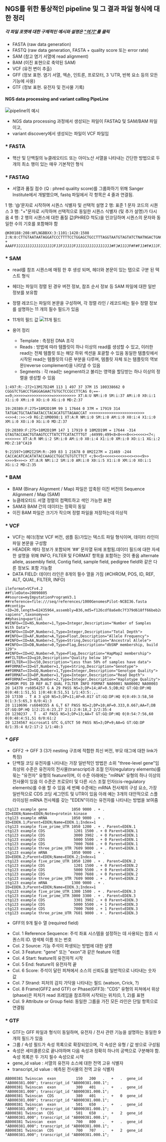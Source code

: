 ## NGS를 위한 통상적인 pipeline 및 그 결과 파일 형식에 대한 정리 
##### 각 파일 포맷에 대한 구체적인 예시와 설명은 ["여기"](https://ssene.tistory.com/4 "생물 정보 파일 포맷 형식")를 클릭   


- FASTA (raw data generation)
- FASTQ (raw data generation, FASTA + quality score 또는 error rate)
- SAM (참고 염기 서열에 read alignment)
- BAM (이진 표현으로 축약된 SAM)
- VCF (유전 변이 추출)
- GFF (정보 표현. 염기 서열, 엑손, 인트론, 프로모터, 3 'UTR, 반복 요소 등의 모든 기능에 사용)
- GTF (정보 표현. 유전자 및 전사물 기록)



#### NGS data processing and variant calling PipeLine   

![pipeline의 예시](/pipeline.PNG)

* NGS data processing 과정에서 생성되는 파일이 FASTAQ 및 SAM/BAM 파일이고,
* variant discovery에서 생성되는 파일이 VCF 파일임   



### * FASTA
- 핵산 및 단백질의 뉴클레오티드 또는 아미노산 서열을 나타내는 간단한 방법으로 두 개의 최소 행이 있는 매우 기본적인 형식       


### * FASTAQ
- 서열과 품질 점수 (Q : phred quality score)를 그룹화하기 위해 Sanger Institute에서 개발했으며, fastq 파일에서 각 항목은 4 줄과 연결됨.

1 행: ‘@’문자로 시작하며 시퀀스 식별자 및 선택적 설명
2 행: 표준 1 문자 코드의 시퀀스
3 행: "+"문자로 시작하며 선택적으로 동일한 시퀀스 식별자 (및 추가 설명)가 다시 옴
4 행: 2 행의 시퀀스에 대한 품질 값(PHRED 척도)을 인코딩하며 시퀀스의 문자와 동일한 수의 기호를 포함해야 함 

~~~
@K00188:208:HFLNGBBXX:3:1101:1428:1508 
2:N:0:CTTGTAATAATAGGATCCCTTTTCCTGGAGCTGCCTTTAGGTAATGTAGTATCTNATNGACTGNCNCCANANGGCTAAAGT
+
AAAFFJJJJJJJJJJJJJJJJJFJJFJJJJJFJJJJJJJJJJJJJJJJ#FJ#JJJJF#F#FJJ#F#JJJFJJJJJ
~~~      


### * SAM
- read를 참조 시퀀스에 매핑 한 후 생성 되며, 헤더와 본문이 있는 탭으로 구분 된 텍스트 형식
- 헤더는 파일이 정렬 된 경우 버전 정보, 참조 순서 정보 등 SAM 파일에 대한 일반 정보를 보유함
- 정렬 레코드는 파일의 본문을 구성하며, 각 정렬 라인 / 레코드에는 필수 정렬 정보를 설명하는 11 개의 필수 필드가 있음
- 11개의 필드 값
![11개 필드](/field.png)

- 용어 정리
  - Template : 측정된 DNA 조각
  - Reads : 방법에 따라 템플릿이 하나 이상의 read를 생성할 수 있고, 이러한 read는 전체 템플릿 또는 해당 하위 섹션을 포괄할 수 있음
  동일한 템플릿에서 시작된 read는 템플릿의 다른 부분을 다루며, 템플릿 자체 또는 템플릿의 역보완(reverse complement)을 나타낼 수 있음
  - Segments : 각 read는 segment라고 불리는 영역을 할당받는 하나 이상의 정렬을 생성할 수 있음 
  
~~~
1:497:R:-272+13M17D24M 113 1 497 37 37M 15 100338662 0 CGGGTCTGACCTGAGGAGAACTGTGCTCCGCCTTCAG 0;==-==9;>>>>>=>>>>>>>>>>>=>>>>>>>>>> XT:A:U NM:i:0 SM:i:37 AM:i:0 X0:i:1 X1:i:0 XM:i:0 XO:i:0 XG:i:0 MD:Z:37 

19:20389:F:275+18M2D19M 99 1 17644 0 37M = 17919 314 TATGACTGCTAATAATACCTACACATGTTAGAACCAT >>>>>>>>>>>>>>>>>>>><<>>><<>>4::>>:<9 RG:Z:UM0098:1 XT:A:R NM:i:0 SM:i:0 AM:i:0 X0:i:4 X1:i:0 XM:i:0 XO:i:0 XG:i:0 MD:Z:37 

19:20389:F:275+18M2D19M 147 1 17919 0 18M2D19M = 17644 -314 GTAGTACCAACTGTAAGTCCTTATCTTCATACTTTGT ;44999;499<8<8<<<8<<><<<<><7<;<<<>><< XT:A:R NM:i:2 SM:i:0 AM:i:0 X0:i:4 X1:i:0 XM:i:0 XO:i:1 XG:i:2 MD:Z:18^CA19 

9:21597+10M2I25M:R:-209 83 1 21678 0 8M2I27M = 21469 -244 CACCACATCACATATACCAAGCCTGGCTGTGTCTTCT <;9<<5><<<<><<<>><<><>><9>><>>>9>>><> XT:A:R NM:i:2 SM:i:0 AM:i:0 X0:i:5 X1:i:0 XM:i:0 XO:i:1 XG:i:2 MD:Z:35
~~~        


### * BAM
- BAM (Binary Alignment / Map) 파일은 압축된 이진 버전의 Sequence Alignment / Map (SAM)
- 뉴클레오티드 서열 정렬의 컴팩트하고 색인 가능한 표현 
- SAM과 BAM 간의 데이터는 정확히 동일 
- 이진 BAM 파일은 크기가 작으며 정렬 파일을 저장하는데 이상적      


### * VCF
- VCF는 헤더(정보 VCF 버전, 샘플 등)가있는 텍스트 파일 형식이며, 데이터 라인이 파일 본문을 구성함
- HEADER: 메타 정보가 포함되며 ‘##’ 문자열 뒤에 포함됨.데이터 필드에 대한 자세한 설명을 위해 INFO, FILTER 및 FORMAT 항목을 포함하는 것이 좋음
  alternate allele, assembly field, Contig field, sample field, pedigree field와 같은 다른 정보도 포함 가능함
- DATA FIELD: 데이터 라인은 8개의 필수 열을 가짐 (#CHROM, POS, ID, REF, ALT, QUAL, FILTER, INFO) 

~~~
ileformat=VCFv4.2 
##fileDate=20090805 
##source=myImputationProgramV3.1 
##reference=file:///seq/references/1000GenomesPilot-NCBI36.fasta 
##contig=<ID=20,length=62435964,assembly=B36,md5=f126cdf8a6e0c7f379d618ff66beb2da,species="Homo sapiens",taxonomy=x> 
##phasing=partial 
##INFO=<ID=NS,Number=1,Type=Integer,Description="Number of Samples With Data"> 
##INFO=<ID=DP,Number=1,Type=Integer,Description="Total Depth"> 
##INFO=<ID=AF,Number=A,Type=Float,Description="Allele Frequency"> 
##INFO=<ID=AA,Number=1,Type=String,Description="Ancestral Allele"> 
##INFO=<ID=DB,Number=0,Type=Flag,Description="dbSNP membership, build 129"> 
##INFO=<ID=H2,Number=0,Type=Flag,Description="HapMap2 membership"> 
##FILTER=<ID=q10,Description="Quality below 10"> 
##FILTER=<ID=s50,Description="Less than 50% of samples have data"> 
##FORMAT=<ID=GT,Number=1,Type=String,Description="Genotype"> 
##FORMAT=<ID=GQ,Number=1,Type=Integer,Description="Genotype Quality"> 
##FORMAT=<ID=DP,Number=1,Type=Integer,Description="Read Depth"> 
##FORMAT=<ID=HQ,Number=2,Type=Integer,Description="Haplotype Quality"> 
#CHROM POS ID REF ALT QUAL FILTER INFO FORMAT NA00001 NA00002 NA00003 
20 14370 rs6054257 G A 29 PASS NS=3;DP=14;AF=0.5;DB;H2 GT:GQ:DP:HQ 0|0:48:1:51,51 1|0:48:8:51,51 1/1:43:5:.,. 
20 17330 . T A 3 q10 NS=3;DP=11;AF=0.017 GT:GQ:DP:HQ 0|0:49:3:58,50 0|1:3:5:65,3 0/0:41:3 
20 1110696 rs6040355 A G,T 67 PASS NS=2;DP=10;AF=0.333,0.667;AA=T;DB GT:GQ:DP:HQ 1|2:21:6:23,27 2|1:2:0:18,2 2/2:35:4 
20 1230237 . T . 47 PASS NS=3;DP=13;AA=T GT:GQ:DP:HQ 0|0:54:7:56,60 0|0:48:4:51,51 0/0:61:2 
20 1234567 microsat1 GTC G,GTCT 50 PASS NS=3;DP=9;AA=G GT:GQ:DP 0/1:35:4 0/2:17:2 1/1:40:3
~~~        


### * GFF
- GFF2 -> GFF 3 (3가 nesting 구조에 적합한 최신 버전, 부모 태그에 대한 link가 특징)
- 단백질 코딩 유전자를 나타내는 가장 일반적인 방법은 소위 "three-level gene"임
최상위 수준은 유전자의 전사물(transcript)과 조절 인자(regulatory elements)를 묶는 "유전자" 유형의 feature이며, 이 수준 아래에는 "mRNA" 유형의 하나 이상의 전사물이 있음
이 수준은 프로모터 및 다른 시스 조절 인자(cis-regulatory elements)를 수용 할 수 있음
세 번째 수준에는 mRNA 전사체의 구성 요소, 가장 일반적으로 CDS 코딩 세그먼트 및 UTR이 있음
아래 예는 3개의 대안적으로 스플라이싱된 mRNA 전사체를 갖는 "EDEN"이라는 유전자를 나타내는 방법을 보여줌

~~~
ctg123 example gene           1050 9000 . + . ID=EDEN;Name=EDEN;Note=protein kinase 
ctg123 example mRNA           1050 9000 . + . ID=EDEN.1;Parent=EDEN;Name=EDEN.1;Index=1 
ctg123 example five_prime_UTR 1050 1200 . + . Parent=EDEN.1 
ctg123 example CDS             1201 1500 . + 0 Parent=EDEN.1 
ctg123 example CDS             3000 3902 . + 0 Parent=EDEN.1 
ctg123 example CDS             5000 5500 . + 0 Parent=EDEN.1 
ctg123 example CDS             7000 7608 . + 0 Parent=EDEN.1 
ctg123 example three_prime_UTR 7609 9000 . + . Parent=EDEN.1 
ctg123 example mRNA           1050 9000 . + . ID=EDEN.2;Parent=EDEN;Name=EDEN.2;Index=1 
ctg123 example five_prime_UTR 1050 1200 . + . Parent=EDEN.2 
ctg123 example CDS             1201 1500 . + 0 Parent=EDEN.2 
ctg123 example CDS             5000 5500 . + 0 Parent=EDEN.2 
ctg123 example CDS             7000 7608 . + 0 Parent=EDEN.2 
ctg123 example three_prime_UTR 7609 9000 . + . Parent=EDEN.2 
ctg123 example mRNA           1300 9000 . + . ID=EDEN.3;Parent=EDEN;Name=EDEN.3;Index=1 
ctg123 example five_prime_UTR 1300 1500 . + . Parent=EDEN.3 
ctg123 example five_prime_UTR 3000 3300 . + . Parent=EDEN.3 
ctg123 example CDS             3301 3902 . + 0 Parent=EDEN.3 
ctg123 example CDS             5000 5500 . + 1 Parent=EDEN.3 
ctg123 example CDS             7000 7600 . + 1 Parent=EDEN.3 
ctg123 example three_prime_UTR 7601 9000 . + . Parent=EDEN.3
~~~

- GFF의 9개 필수 열 (required field)
* Col. 1 Reference Sequence: 주석 좌표 시스템을 설정하는 데 사용되는 참조 시퀀스의 ID. 염색체 이름 또는 번호
* Col. 2 Source: 기능 주석이 파생되는 방법에 대한 설명
* Col. 3 Feature: "gene" 또는 "exon"과 같은 feature 이름
* Col. 4 Start: feature의 유전자적 시작
* Col. 5 End: feature의 유전자적 끝
* Col. 6 Score: 주석이 달린 피쳐에서 소스의 신뢰도를 일반적으로 나타내는 숫자 값
* Col. 7 Strand: 피처의 감지 가닥을 나타내는 필드 (watson, Crick, ?)
* Col. 8 Frame(GFF2 and GTF) or Phase(GFF3): "CDS" 유형의 피쳐에서 위상(phase)은 피처가 read 프레임을 참조하여 시작되는 위치(0, 1, 2)를 표현
* Col. 9  Attribute or Group field: 동일한 그룹을 가진 모든 라인은 단일 항목으로 연결됨      


### * GTF
- GTF는 GFF 파일과 형식이 동일하며, 유전자 / 전사 관련 기능을 설명하는 동일한 9 개의 필드가 있음
- 그룹 / 속성 필드가 속성 목록으로 확장되었으며, 각 속성은 유형 / 값 쌍으로 구성됨
- 속성은 세미콜론으로 끝나야하며 다음 속성과 정확히 하나의 공백으로 구분해야 함. 속성 목록은 두 가지 필수 속성으로 시작
- gene_id value : 서열의 유전자 소스에 대한 전역 고유 식별자 
- transcript_id value : 예측된 전사물의 전역 고유 식별자

~~~
AB000381 Twinscan  exon         150   200   .   +   .  gene_id "AB000381.000"; transcript_id "AB000381.000.1"; 
AB000381 Twinscan  exon         300   401   .   +   .  gene_id "AB000381.000"; transcript_id "AB000381.000.1"; 
AB000381 Twinscan  CDS          380   401   .   +   0  gene_id "AB000381.000"; transcript_id "AB000381.000.1"; 
AB000381 Twinscan  exon         501   650   .   +   .  gene_id "AB000381.000"; transcript_id "AB000381.000.1"; 
AB000381 Twinscan  CDS          501   650   .   +   2  gene_id "AB000381.000"; transcript_id "AB000381.000.1"; 
AB000381 Twinscan  exon         700   800   .   +   .  gene_id "AB000381.000"; transcript_id "AB000381.000.1"; 
AB000381 Twinscan  CDS          700   707   .   +   2  gene_id "AB000381.000"; transcript_id "AB000381.000.1"; 
~~~




